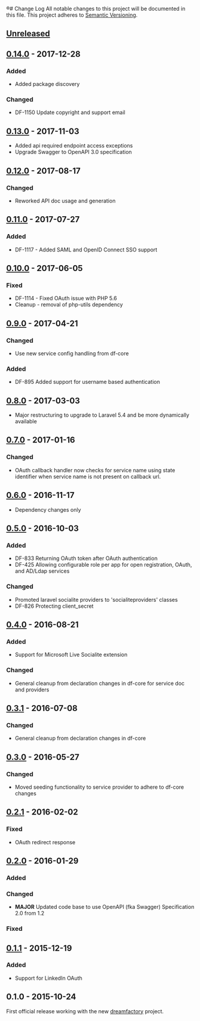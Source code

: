 ®# Change Log
All notable changes to this project will be documented in this file.
This project adheres to [Semantic Versioning](http://semver.org/).

## [Unreleased]
## [0.14.0] - 2017-12-28
### Added
- Added package discovery
### Changed
- DF-1150 Update copyright and support email

## [0.13.0] - 2017-11-03
- Added api required endpoint access exceptions
- Upgrade Swagger to OpenAPI 3.0 specification

## [0.12.0] - 2017-08-17
### Changed
- Reworked API doc usage and generation

## [0.11.0] - 2017-07-27
### Added
- DF-1117 - Added SAML and OpenID Connect SSO support

## [0.10.0] - 2017-06-05
### Fixed
- DF-1114 - Fixed OAuth issue with PHP 5.6
- Cleanup - removal of php-utils dependency

## [0.9.0] - 2017-04-21
### Changed
- Use new service config handling from df-core

### Added
- DF-895 Added support for username based authentication

## [0.8.0] - 2017-03-03
- Major restructuring to upgrade to Laravel 5.4 and be more dynamically available

## [0.7.0] - 2017-01-16
### Changed
- OAuth callback handler now checks for service name using state identifier when service name is not present on callback url.

## [0.6.0] - 2016-11-17
- Dependency changes only

## [0.5.0] - 2016-10-03
### Added
- DF-833 Returning OAuth token after OAuth authentication
- DF-425 Allowing configurable role per app for open registration, OAuth, and AD/Ldap services

### Changed
- Promoted laravel socialite providers to 'socialiteproviders' classes
- DF-826 Protecting client_secret

## [0.4.0] - 2016-08-21
### Added
- Support for Microsoft Live Socialite extension

### Changed
- General cleanup from declaration changes in df-core for service doc and providers

## [0.3.1] - 2016-07-08
### Changed
- General cleanup from declaration changes in df-core

## [0.3.0] - 2016-05-27
### Changed
- Moved seeding functionality to service provider to adhere to df-core changes

## [0.2.1] - 2016-02-02
### Fixed
- OAuth redirect response

## [0.2.0] - 2016-01-29
### Added

### Changed
- **MAJOR** Updated code base to use OpenAPI (fka Swagger) Specification 2.0 from 1.2

### Fixed

## [0.1.1] - 2015-12-19
### Added
- Support for LinkedIn OAuth

## 0.1.0 - 2015-10-24
First official release working with the new [dreamfactory](https://github.com/dreamfactorysoftware/dreamfactory) project.

[Unreleased]: https://github.com/dreamfactorysoftware/df-oauth/compare/0.14.0...HEAD
[0.14.0]: https://github.com/dreamfactorysoftware/df-oauth/compare/0.13.0...0.14.0
[0.13.0]: https://github.com/dreamfactorysoftware/df-oauth/compare/0.12.0...0.13.0
[0.12.0]: https://github.com/dreamfactorysoftware/df-oauth/compare/0.11.0...0.12.0
[0.11.0]: https://github.com/dreamfactorysoftware/df-oauth/compare/0.10.0...0.11.0
[0.10.0]: https://github.com/dreamfactorysoftware/df-oauth/compare/0.9.0...0.10.0
[0.9.0]: https://github.com/dreamfactorysoftware/df-oauth/compare/0.8.0...0.9.0
[0.8.0]: https://github.com/dreamfactorysoftware/df-oauth/compare/0.7.0...0.8.0
[0.7.0]: https://github.com/dreamfactorysoftware/df-oauth/compare/0.6.0...0.7.0
[0.6.0]: https://github.com/dreamfactorysoftware/df-oauth/compare/0.5.0...0.6.0
[0.5.0]: https://github.com/dreamfactorysoftware/df-oauth/compare/0.4.0...0.5.0
[0.4.0]: https://github.com/dreamfactorysoftware/df-oauth/compare/0.3.1...0.4.0
[0.3.1]: https://github.com/dreamfactorysoftware/df-oauth/compare/0.3.0...0.3.1
[0.3.0]: https://github.com/dreamfactorysoftware/df-oauth/compare/0.2.1...0.3.0
[0.2.1]: https://github.com/dreamfactorysoftware/df-oauth/compare/0.2.0...0.2.1
[0.2.0]: https://github.com/dreamfactorysoftware/df-oauth/compare/0.1.1...0.2.0
[0.1.1]: https://github.com/dreamfactorysoftware/df-oauth/compare/0.1.0...0.1.1
